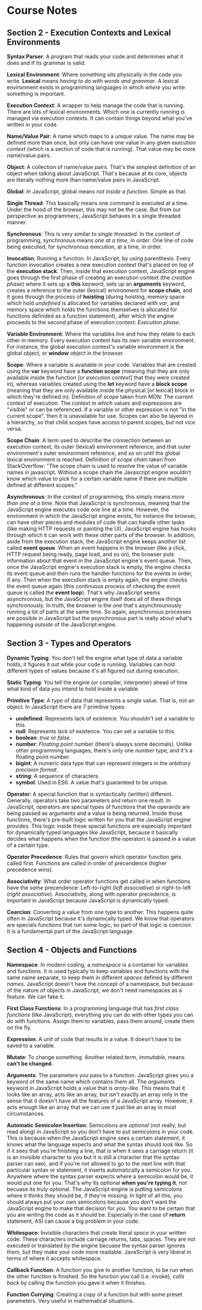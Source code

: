 # Course Notes

## Section 2 - Execution Contexts and Lexical Environments

**Syntax Parser**: A program that reads your code and determines what it does and if its grammar is valid.

**Lexical Environment**: Where something sits physically in the code you write. **Lexical** means *having to do with words and grammar*. A lexical environment exists in programming languages in which *where* you write something is important.

**Execution Context**: A wrapper to help manage the code that is running. There are lots of lexical environments. Which one is currently running is managed via execution contexts. It can contain things beyond what you've written in your code.

**Name/Value Pair**: A name which maps to a unique value. The name may be defined more than once, but only can have one value in any given *execution context* (which is a section of code that is running). That value may be more name/value pairs.

**Object**: A collection of name/value pairs. That's the simplest definition of an object when talking about JavaScript. That's because at its core, objects are literally nothing more than name/value pairs in JavaScript.

**Global**: In JavaScript, global means *not inside a function*. Simple as that.

**Single Thread**: This basically means one command is executed at a time. Under the hood of the browser, this may not be the case. But from our perspective as programmers, JavaScript behaves in a single threaded manner.

**Synchronous**: This is very similar to *single threaded*. In the context of programming, synchronous means *one at a time, in order*. One line of code being executed, for synchronous execution, at a time, in order.

**Invocation**: Running a function. In JavaScript, by using parenthesis. Every function invocation creates a new execution context that's placed on top of the **execution stack**. Then, inside that execution context, JavaScript engine goes through the first phase of creating an execution context (the *creation phase*) where it sets up a **this** keyword, sets up an **arguments** keyword, creates a reference to the outer (lexical) environment for **scope chain**, and it goes through the process of **hoisting** (during hoisting, memory space which hold *undefined* is allocated for variables declared with *var*, and memory space which holds the functions themselves is allocated for functions definded as a function statement), after which the engine proceeds to the second phase of execution context: *Execution phase*.

**Variable Environment**: Where the variables live and how they relate to each other in memory. Every execution context has its own variable environment. For instance, the global execution context's variable environment is the global object, or **window** object in the browser.

**Scope**: Where a variable is available in your code. Variables that are created using the **var** keyword have a **function scope** (meaning that they are only available inside the function [or *execution context*] that they were created in), whereas variables created using the **let** keyword have a **block scope** (meaning that they are only available inside the physical [or lexical] block in which they're defined in). Definition of *scope* taken from MDN: The current context of execution. The context in which values and expressions are "visible" or can be referenced. If a variable or other expression is not "in the current scope", then it is unavailable for use. Scopes can also be layered in a hierarchy, so that child scopes have access to parent scopes, but not vice versa.

**Scope Chain**: A term used to describe the connection between an execution context, its outer (lexical) environment reference, and that outer environment's outer environment reference, and so on until the global lexical environment is reached. Definition of *scope chain* taken from StackOverflow: "The scope chain is used to resolve the value of variable names in javascript. Without a scope chain the Javascript engine wouldn't know which value to pick for a certain variable name if there are multiple defined at different scopes."

**Asynchronous**: In the context of programming, this simply means *more than one at a time*. Note that JavaScript is synchronous, meaning that the JavaScript engine executes code one line at a time. However, the environment in which the JavaScript engine exists, for instance the browser, can have other pieces and modules of code that can handle other tasks (like making HTTP requests or painting the UI). JavaScript engine has hooks through which it can work with these other parts of the browser. In addition, aside from the execution stack, the JavaScript engine keeps another list called **event queue**. When an event happens in the browser (like a click, HTTP request being ready, page load, and so on), the browser puts information about that event in the JavaScript engine's event queue. Then, once the JavaScript engine's execution stack is empty, the engine checks its event queue and then runs the handler functions for the events in order, if any. Then when the execution stack is empty again, the engine checks the event queue again (this continuous process of checking the event queue is called the **event loop**). That's why JavaScript seems asynchronous, but the JavaScript engine itself does all of these things synchronously. In truth, the browser is the one that's asynchrounously running a lot of parts at the same time. So again, asynchronous processes are possible in JavaScript but the asynchronous part is really about what's happening *outside* of the JavaScript engine.

## Section 3 - Types and Operators

**Dynamic Typing**: You don't tell the engine what type of data a variable holds, it figures it out while your code is running. Variables can hold different types of values because it's all figured out during execution.

**Static Typing**: You tell the engine (or compiler, interpreter) ahead of time what kind of data you intend to hold inside a variable.

**Primitive Type**: A type of data that represents a single value. That is, not an object. In JavaScript there are 7 primitive types:
- **undefined**: Represents lack of existence. You shouldn't set a variable to this.
- **null**: Represents lack of existence. You can set a variable to this.
- **boolean**: *true* or *false*.
- **number**: *Floating point* number (there's always some decimals). Unlike other programming languages, there's only one *number* type, and it's a floating point number.
- **bigint**: A numeric data type that can represent integers in the *arbitrary precision format*.
- **string**: A sequence of characters.
- **symbol**: Used in ES6. A value that's guaranteed to be unique.

**Operator**: A special function that is syntactically (written) different. Generally, operators take two parameters and return one result. In JavaScript, operators are special types of functions that the operands are being passed as arguments and a value is being returned. Inside those functions, there's pre-built logic written for you that the JavaScript engine provides. This logic inside these special functions are especially important for dynamically typed languages like JavaScript, because it basically decides what happens when the function (the operator) is passed in a  value of a certain type.

**Operator Precedence**: Rules that govern which operator function gets called first. Functions are called in order of precendence (higher precedence wins).

**Associativity**: What order operator functions get called in when functions have the *same* precendence: Left-to-right (*left associative*) or right-to-left (*right associative*). Associativity, along with operator precedence, is important in JavaScript because JavaScript is dynamically typed.

**Coercion**: Converting a value from one type to another. This happens quite often in JavaScript because it's dynamically typed. We know that operators are specials functions that run some logic, so part of that logic is coercion. It is a fundamental part of the JavaScript language.

## Section 4 - Objects and Functions

**Namespace**: In modern coding, a *namespace* is a container for variables and functions. It is used typically to keep variables and functions with the same name separate, to keep them in different *spaces* defined by different *names*. JavaScript doesn't have the concept of a namespace, but because of the nature of objects in JavaScript, we don't need namespaces as a feature. We can fake it.

**First Class Functions**: In a programming language that has *first class functions* (like JavaScript), everything you can do with other types you can do with functions. Assign them to variables, pass them around, create them on the fly.

**Expression**: A unit of code that results in a value. It doesn't have to be saved to a variable.

**Mutate**: To change something. Another related term, *immutable*, means **can't be changed**.

**Arguments**: The parameters you pass to a function. JavaScript gives you a keyword of the same name which contains them all. The *arguments* keyword in JavaScript holds a value that is *array-like*. This means that it looks like an array, acts like an array, but isn't exactly an array only in the sense that it doesn't have all the features of a JavaScript array. However, it acts enough like an array that we can use it just like an array in most circumstances.

**Automatic Semicolon Insertion**: Semicolons are *optional* (not really, but read along) in JavaScript so you don't have to put semicolons in your code. This is because when the JavaScript engine sees a certain statement, it knows what the language expects and what the syntax should look like. So if it sees that you're finishing a line, that is when it sees a carriage return (it is an invisible character to you but it is still a character that the syntax parser can see), and if you're not allowed to go to the next line with that particular syntax or statement, it inserts automatically a semicolon for you. Anywhere where the syntax parser expects where a semicolon would be, it would put one for you. That's why its optional **when you're typing it**, not becuase its truly optional. The JavaScript engine is putting semicolons where it thinks they should be, if they're missing. In light of all this, you should always put your own semicolons because you don't want the JavaScript engine to make that decision for you. You want to be certain that you are writing the code as it should be. Especially in the case of **return** statement, ASI can cause a big problem in your code.

**Whitespace**: Invisible characters that create literal *space* in your written code. These characters include carriage returns, tabs, spaces. They are not executed or translated by the engine becuase the syntax parser ignores them, but they make your code more readable. JavaScript is very liberal in terms of where it accepts whitespace.

**Callback Function**: A function you give to another function, to be run when the other function is finished. So the function you call (i.e. invoke), *calls back* by calling the function you gave it when it finishes.

**Function Currying**: Creating a copy of a function but with some preset parameters. Very useful in mathematical situations.